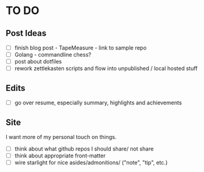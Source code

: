 # TO DO

## Post Ideas

- [ ] finish blog post - TapeMeasure - link to sample repo
- [ ] Golang - commandline chess?
- [ ] post about dotfiles
- [ ] rework zettlekasten scripts and flow into unpublished / local hosted stuff

## Edits

- [ ] go over resume, especially summary, highlights and achievements

## Site

I want more of my personal touch on things.

- [ ] think about what github repos I should share/ not share
- [ ] think about appropriate front-matter
- [ ] wire starlight for nice asides/admonitions/ ("note", "tip", etc.)
